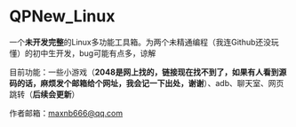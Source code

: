 # QPNew_Linux
一个**未开发完整**的Linux多功能工具箱。为两个未精通编程（我连Github还没玩懂）的初中生开发，bug可能有点多，谅解

目前功能：一些小游戏（**2048是网上找的，链接现在找不到了，如果有人看到源码的话，麻烦发个邮箱给个网址，我会记一下出处，谢谢**）、adb、聊天室、网页跳转（**后续会更新**）

作者邮箱：maxnb666@qq.com
